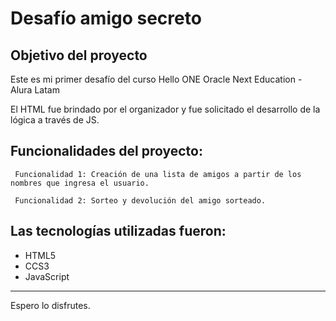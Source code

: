 # Desafío amigo secreto


## Objetivo del proyecto

Este es mi primer desafío del curso Hello ONE
Oracle Next Education - Alura Latam

El HTML fue brindado por el organizador y fue solicitado el desarrollo de la lógica a través de JS. 


## Funcionalidades del proyecto:

``` Funcionalidad 1: Creación de una lista de amigos a partir de los nombres que ingresa el usuario.```

``` Funcionalidad 2: Sorteo y devolución del amigo sorteado.```


## Las tecnologías utilizadas fueron:
* HTML5
* CCS3
* JavaScript

---

Espero lo disfrutes.
